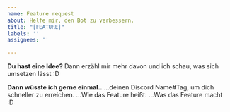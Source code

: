 ```yaml
---
name: Feature request
about: Helfe mir, den Bot zu verbessern.
title: "[FEATURE]"
labels: ''
assignees: ''

---
```


**Du hast eine Idee?**
Dann erzähl mir mehr davon und ich schau, was sich umsetzen lässt :D

**Dann wüsste ich gerne einmal..**
...deinen Discord Name#Tag, um dich schneller zu erreichen.
...Wie das Feature heißt.
...Was das Feature macht :D
